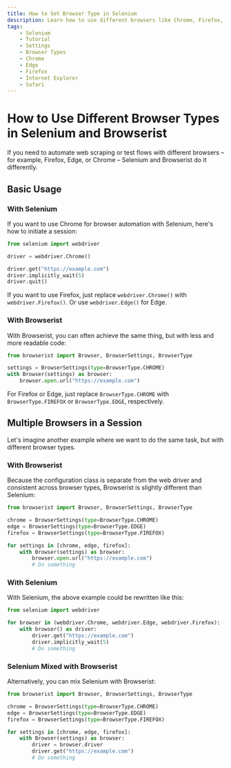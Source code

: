 ```yaml
---
title: How to Set Browser Type in Selenium
description: Learn how to use different browsers like Chrome, Firefox, Edge in Selenium. Or use the Browserist extension that makes the configuration even easier. Includes code examples for beginners and advanced users.
tags:
    - Selenium
    - Tutorial
    - Settings
    - Browser Types
    - Chrome
    - Edge
    - Firefox
    - Internet Explorer
    - Safari
---
```


# How to Use Different Browser Types in Selenium and Browserist
If you need to automate web scraping or test flows with different browsers – for example, Firefox, Edge, or Chrome – Selenium and Browserist do it differently.

## Basic Usage
### With Selenium
If you want to use Chrome for browser automation with Selenium, here's how to initiate a session:

```python linenums="1"
from selenium import webdriver

driver = webdriver.Chrome()

driver.get("https://example.com")
driver.implicitly_wait(5)
driver.quit()
```

If you want to use Firefox, just replace `webdriver.Chrome()` with `webdriver.Firefox()`. Or use `webdriver.Edge()` for Edge.

### With Browserist
With Browserist, you can often achieve the same thing, but with less and more readable code:

```python linenums="1"
from browserist import Browser, BrowserSettings, BrowserType

settings = BrowserSettings(type=BrowserType.CHROME)
with Browser(settings) as browser:
    browser.open.url("https://example.com")
```

For Firefox or Edge, just replace `BrowserType.CHROME` with `BrowserType.FIREFOX` or `BrowserType.EDGE`, respectively.

## Multiple Browsers in a Session
Let's imagine another example where we want to do the same task, but with different browser types.

### With Browserist
Because the configuration class is separate from the web driver and consistent across browser types, Browserist is slightly different than Selenium:

```python linenums="1"
from browserist import Browser, BrowserSettings, BrowserType

chrome = BrowserSettings(type=BrowserType.CHROME)
edge = BrowserSettings(type=BrowserType.EDGE)
firefox = BrowserSettings(type=BrowserType.FIREFOX)

for settings in [chrome, edge, firefox]:
    with Browser(settings) as browser:
        browser.open.url("https://example.com")
        # Do something
```

### With Selenium
With Selenium, the above example could be rewritten like this:

```python linenums="1"
from selenium import webdriver

for browser in (webdriver.Chrome, webdriver.Edge, webdriver.Firefox):
    with browser() as driver:
        driver.get("https://example.com")
        driver.implicitly_wait(5)
        # Do something
```

### Selenium Mixed with Browserist
Alternatively, you can mix Selenium with Browserist:

```python linenums="1"
from browserist import Browser, BrowserSettings, BrowserType

chrome = BrowserSettings(type=BrowserType.CHROME)
edge = BrowserSettings(type=BrowserType.EDGE)
firefox = BrowserSettings(type=BrowserType.FIREFOX)

for settings in [chrome, edge, firefox]:
    with Browser(settings) as browser:
        driver = browser.driver
        driver.get("https://example.com")
        # Do something
```
